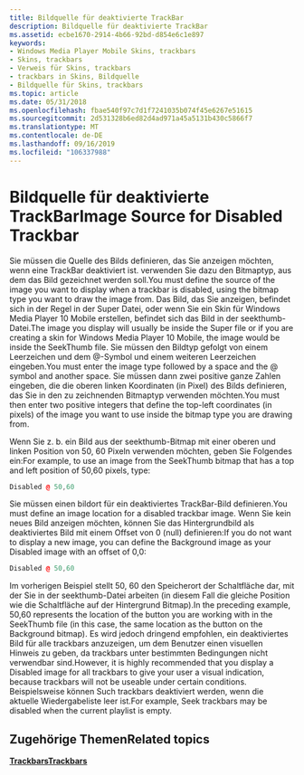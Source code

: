 ```yaml
---
title: Bildquelle für deaktivierte TrackBar
description: Bildquelle für deaktivierte TrackBar
ms.assetid: ecbe1670-2914-4b66-92bd-d854e6c1e897
keywords:
- Windows Media Player Mobile Skins, trackbars
- Skins, trackbars
- Verweis für Skins, trackbars
- trackbars in Skins, Bildquelle
- Bildquelle für Skins, trackbars
ms.topic: article
ms.date: 05/31/2018
ms.openlocfilehash: fbae540f97c7d1f7241035b074f45e6267e51615
ms.sourcegitcommit: 2d531328b6ed82d4ad971a45a5131b430c5866f7
ms.translationtype: MT
ms.contentlocale: de-DE
ms.lasthandoff: 09/16/2019
ms.locfileid: "106337988"
---
```

# <a name="image-source-for-disabled-trackbar"></a><span data-ttu-id="7317c-108">Bildquelle für deaktivierte TrackBar</span><span class="sxs-lookup"><span data-stu-id="7317c-108">Image Source for Disabled Trackbar</span></span>

<span data-ttu-id="7317c-109">Sie müssen die Quelle des Bilds definieren, das Sie anzeigen möchten, wenn eine TrackBar deaktiviert ist. verwenden Sie dazu den Bitmaptyp, aus dem das Bild gezeichnet werden soll.</span><span class="sxs-lookup"><span data-stu-id="7317c-109">You must define the source of the image you want to display when a trackbar is disabled, using the bitmap type you want to draw the image from.</span></span> <span data-ttu-id="7317c-110">Das Bild, das Sie anzeigen, befindet sich in der Regel in der Super Datei, oder wenn Sie ein Skin für Windows Media Player 10 Mobile erstellen, befindet sich das Bild in der seekthumb-Datei.</span><span class="sxs-lookup"><span data-stu-id="7317c-110">The image you display will usually be inside the Super file or if you are creating a skin for Windows Media Player 10 Mobile, the image would be inside the SeekThumb file.</span></span> <span data-ttu-id="7317c-111">Sie müssen den Bildtyp gefolgt von einem Leerzeichen und dem @-Symbol und einem weiteren Leerzeichen eingeben.</span><span class="sxs-lookup"><span data-stu-id="7317c-111">You must enter the image type followed by a space and the @ symbol and another space.</span></span> <span data-ttu-id="7317c-112">Sie müssen dann zwei positive ganze Zahlen eingeben, die die oberen linken Koordinaten (in Pixel) des Bilds definieren, das Sie in den zu zeichnenden Bitmaptyp verwenden möchten.</span><span class="sxs-lookup"><span data-stu-id="7317c-112">You must then enter two positive integers that define the top-left coordinates (in pixels) of the image you want to use inside the bitmap type you are drawing from.</span></span>

<span data-ttu-id="7317c-113">Wenn Sie z. b. ein Bild aus der seekthumb-Bitmap mit einer oberen und linken Position von 50, 60 Pixeln verwenden möchten, geben Sie Folgendes ein:</span><span class="sxs-lookup"><span data-stu-id="7317c-113">For example, to use an image from the SeekThumb bitmap that has a top and left position of 50,60 pixels, type:</span></span>


```C++
Disabled @ 50,60

```



<span data-ttu-id="7317c-114">Sie müssen einen bildort für ein deaktiviertes TrackBar-Bild definieren.</span><span class="sxs-lookup"><span data-stu-id="7317c-114">You must define an image location for a disabled trackbar image.</span></span> <span data-ttu-id="7317c-115">Wenn Sie kein neues Bild anzeigen möchten, können Sie das Hintergrundbild als deaktiviertes Bild mit einem Offset von 0 (null) definieren:</span><span class="sxs-lookup"><span data-stu-id="7317c-115">If you do not want to display a new image, you can define the Background image as your Disabled image with an offset of 0,0:</span></span>


```C++
Disabled @ 50,60

```



<span data-ttu-id="7317c-116">Im vorherigen Beispiel stellt 50, 60 den Speicherort der Schaltfläche dar, mit der Sie in der seekthumb-Datei arbeiten (in diesem Fall die gleiche Position wie die Schaltfläche auf der Hintergrund Bitmap).</span><span class="sxs-lookup"><span data-stu-id="7317c-116">In the preceding example, 50,60 represents the location of the button you are working with in the SeekThumb file (in this case, the same location as the button on the Background bitmap).</span></span> <span data-ttu-id="7317c-117">Es wird jedoch dringend empfohlen, ein deaktiviertes Bild für alle trackbars anzuzeigen, um dem Benutzer einen visuellen Hinweis zu geben, da trackbars unter bestimmten Bedingungen nicht verwendbar sind.</span><span class="sxs-lookup"><span data-stu-id="7317c-117">However, it is highly recommended that you display a Disabled image for all trackbars to give your user a visual indication, because trackbars will not be useable under certain conditions.</span></span> <span data-ttu-id="7317c-118">Beispielsweise können Such trackbars deaktiviert werden, wenn die aktuelle Wiedergabeliste leer ist.</span><span class="sxs-lookup"><span data-stu-id="7317c-118">For example, Seek trackbars may be disabled when the current playlist is empty.</span></span>

## <a name="related-topics"></a><span data-ttu-id="7317c-119">Zugehörige Themen</span><span class="sxs-lookup"><span data-stu-id="7317c-119">Related topics</span></span>

<dl> <dt>

[<span data-ttu-id="7317c-120">**Trackbars**</span><span class="sxs-lookup"><span data-stu-id="7317c-120">**Trackbars**</span></span>](trackbars.md)
</dt> </dl>

 

 




